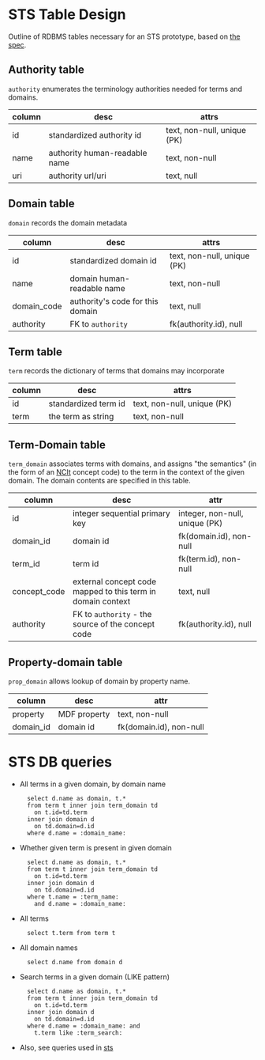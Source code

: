 # STS Table Design

Outline of RDBMS tables necessary for an STS prototype, based on [the spec](../README.md).

## Authority table

`authority` enumerates the terminology authorities needed for terms and domains.

| column | desc | attrs |
| ------ | ---- | ---- |
| id | standardized authority id | text, non-null, unique (PK) |
| name | authority human-readable name | text, non-null |
| uri | authority url/uri | text, null |

## Domain table

`domain` records the domain metadata

| column | desc | attrs |
| ------ | ---- | ---- |
| id | standardized domain id | text, non-null, unique (PK) |
| name | domain human-readable name | text, non-null |
| domain_code | authority's code for this domain | text, null |
| authority | FK to `authority` | fk(authority.id), null |


## Term table

`term` records the dictionary of terms that domains may incorporate

| column | desc | attrs |
| ------ | ---- | ---- |
| id | standardized term id | text, non-null, unique (PK) |
| term | the term as string | text, non-null |

## Term-Domain table

`term_domain` associates terms with domains, and assigns "the
semantics" (in the form of an [NCIt](https://ncit.nci.nih.gov) concept
code) to the term in the context of the given domain. The domain
contents are specified in this table.

| column | desc | attr |
| ------ | ---- | ---- |
| id | integer sequential primary key | integer, non-null, unique (PK) |
| domain\_id | domain id | fk(domain.id), non-null |
| term\_id | term id | fk(term.id), non-null |
| concept\_code | external concept code mapped to this term in domain context | text, null |
| authority | FK to `authority` - the source of the concept code | fk(authority.id), null |

## Property-domain table

`prop_domain` allows lookup of domain by property name.

| column | desc | attr |
| ------ | ---- | ---- |
| property | MDF property | text, non-null | "
| domain_id | domain id | fk(domain.id), non-null |

# STS DB queries

* All terms in a given domain, by domain name

        select d.name as domain, t.*
        from term t inner join term_domain td
          on t.id=td.term
        inner join domain d
          on td.domain=d.id
        where d.name = :domain_name:

* Whether given term is present in given domain

        select d.name as domain, t.*
        from term t inner join term_domain td
          on t.id=td.term
        inner join domain d
          on td.domain=d.id
        where t.name = :term_name:
          and d.name = :domain_name:


* All terms

        select t.term from term t

* All domain names

        select d.name from domain d

* Search terms in a given domain (LIKE pattern)

        select d.name as domain, t.*
        from term t inner join term_domain td
          on t.id=td.term
        inner join domain d
          on td.domain=d.id
        where d.name = :domain_name: and
          t.term like :term_search:

* Also, see queries used in [sts](../sts/lib/sts/queries.pm)
